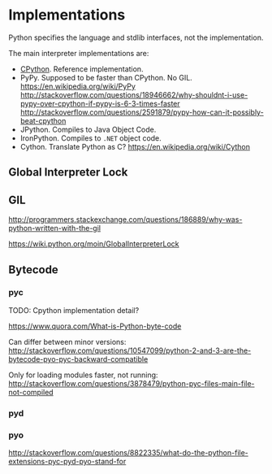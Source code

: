 # Implementations

Python specifies the language and stdlib interfaces, not the implementation.

The main interpreter implementations are:

- [CPython](http://www.python.org/getit/source/). Reference implementation.
- PyPy. Supposed to be faster than CPython. No GIL. <https://en.wikipedia.org/wiki/PyPy> <http://stackoverflow.com/questions/18946662/why-shouldnt-i-use-pypy-over-cpython-if-pypy-is-6-3-times-faster> <http://stackoverflow.com/questions/2591879/pypy-how-can-it-possibly-beat-cpython>
- JPython. Compiles to Java Object Code.
- IronPython. Compiles to `.NET` object code.
- Cython. Translate Python as C? <https://en.wikipedia.org/wiki/Cython>

## Global Interpreter Lock

## GIL

<http://programmers.stackexchange.com/questions/186889/why-was-python-written-with-the-gil>

<https://wiki.python.org/moin/GlobalInterpreterLock>

## Bytecode

### pyc

TODO: Cpython implementation detail?

<https://www.quora.com/What-is-Python-byte-code>

Can differ between minor versions: <http://stackoverflow.com/questions/10547099/python-2-and-3-are-the-bytecode-pyo-pyc-backward-compatible>

Only for loading modules faster, not running: <http://stackoverflow.com/questions/3878479/python-pyc-files-main-file-not-compiled>

### pyd

### pyo

<http://stackoverflow.com/questions/8822335/what-do-the-python-file-extensions-pyc-pyd-pyo-stand-for>
